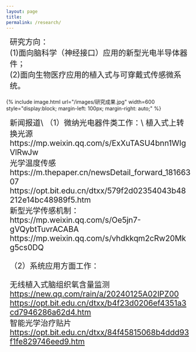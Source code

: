 ```yaml
---
layout: page
title: 
permalink: /research/
---
```


<style>
 .research-directions {
    margin-left: 10px; /* 设置左边距 */
    font-size: 21px;
  }
 .image-container {
  margin-top: 20px; /* 增加照片与文字之间的距离 */
}
</style>

<div class="research-directions">
  研究方向：<br>
  (1)面向脑科学（神经接口）应用的新型光电半导体器件；<br>
  (2)面向生物医疗应用的植入式与可穿戴式传感微系统。
</div>


<div class="image-container">
  <!-- 添加一个空的div来增加照片与文字之间的距离 -->
</div>

{% include image.html url="/images/研究成果.jpg" width=600 style="display:block; margin-left: 100px; margin-right: auto;" %} <!-- 增加照片与左边距的距离 -->

<div class="research-directions">
  新闻报道\
 （1）微纳光电器件类工作：\
植入式上转换光源<br>
https://mp.weixin.qq.com/s/ExXuTASU4bnn1WIgVlRwJw<br>
光学温度传感<br>
https://m.thepaper.cn/newsDetail_forward_18166307<br>
https://opt.bit.edu.cn/dtxx/579f2d02354043b48212e14bc48989f5.htm<br>
新型光学传感机制：<br>
https://mp.weixin.qq.com/s/Oe5jn7-gVQybtTuvrACABA<br>
https://mp.weixin.qq.com/s/vhdkkqm2cRw20Mkg5cs0DQ

（2）系统应用方面工作：

无线植入式脑组织氧含量监测<br>
https://new.qq.com/rain/a/20240125A02IPZ00<br>
https://opt.bit.edu.cn/dtxx/b4f23d0206ef4351a3cd7946286a62d4.htm<br>
智能光学治疗贴片<br>
https://opt.bit.edu.cn/dtxx/84f45815068b4ddd93f1fe829746eed9.htm
</div>
